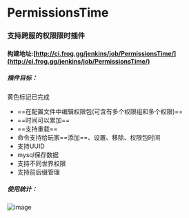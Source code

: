 # PermissionsTime
### 支持跨服的权限限时插件

#### 构建地址:[http://ci.frog.gg/jenkins/job/PermissionsTime/](http://ci.frog.gg/jenkins/job/PermissionsTime/)

##### 插件目标：

黄色标记已完成

- ==在配置文件中编辑权限包(可含有多个权限组和多个权限)==
- ==时间可以累加==
- ==支持重载==
- 命令支持给玩家==添加==、设置、移除、权限包时间
- 支持UUID
- mysql保存数据
- 支持不同世界权限
- 支持前后缀管理

##### 使用统计：
![image](http://i.mcstats.org/PermissionsTime/Global+Statistics.borderless.png)